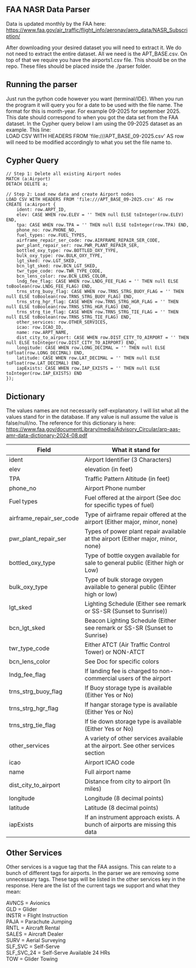 ## FAA NASR Data Parser

Data is updated monthly by the FAA here:
https://www.faa.gov/air_traffic/flight_info/aeronav/aero_data/NASR_Subscription/

After downloading your desired dataset you will need to extract it. 
We do not need to extract the entire dataset. All we need is the APT_BASE.csv.
On top of that we require you have the airports1.csv file. This should be on the repo.
These files should be placed inside the ./parser folder.

## Running the parser
Just run the python code however you want (terminal/IDE).
When you run the program it will query you for a date to be used
with the file name. The format for this is month-year. For example
09-2025 for september 2025. This date should correspond to when you
got the data set from the FAA dataset. In the Cypher query below I
am using the 09-2025 dataset as an example. This line:  
LOAD CSV WITH HEADERS FROM 'file:///APT_BASE_09-2025.csv' AS row  
will need to be modified accordingly to what you set the file name to.



## Cypher Query

```
// Step 1: Delete all existing Airport nodes
MATCH (a:Airport)
DETACH DELETE a;

// Step 2: Load new data and create Airport nodes
LOAD CSV WITH HEADERS FROM 'file:///APT_BASE_09-2025.csv' AS row
CREATE (a:Airport {
    ident: row.ARPT_ID,
    elev: CASE WHEN row.ELEV = '' THEN null ELSE toInteger(row.ELEV) END,
    tpa: CASE WHEN row.TPA = '' THEN null ELSE toInteger(row.TPA) END,
    phone_no: row.PHONE_NO,
    fuel_types: row.FUEL_TYPES,
    airframe_repair_ser_code: row.AIRFRAME_REPAIR_SER_CODE,
    pwr_plant_repair_ser: row.PWR_PLANT_REPAIR_SER,
    bottled_oxy_type: row.BOTTLED_OXY_TYPE,
    bulk_oxy_type: row.BULK_OXY_TYPE,
    lgt_sked: row.LGT_SKED,
    bcn_lgt_sked: row.BCN_LGT_SKED,
    twr_type_code: row.TWR_TYPE_CODE,
    bcn_lens_color: row.BCN_LENS_COLOR,
    lndg_fee_flag: CASE WHEN row.LNDG_FEE_FLAG = '' THEN null ELSE toBoolean(row.LNDG_FEE_FLAG) END,
    trns_strg_buoy_flag: CASE WHEN row.TRNS_STRG_BUOY_FLAG = '' THEN null ELSE toBoolean(row.TRNS_STRG_BUOY_FLAG) END,
    trns_strg_hgr_flag: CASE WHEN row.TRNS_STRG_HGR_FLAG = '' THEN null ELSE toBoolean(row.TRNS_STRG_HGR_FLAG) END,
    trns_strg_tie_flag: CASE WHEN row.TRNS_STRG_TIE_FLAG = '' THEN null ELSE toBoolean(row.TRNS_STRG_TIE_FLAG) END,
    other_services: row.OTHER_SERVICES,
    icao: row.ICAO_ID,
    name: row.ARPT_NAME,
    dist_city_to_airport: CASE WHEN row.DIST_CITY_TO_AIRPORT = '' THEN null ELSE toInteger(row.DIST_CITY_TO_AIRPORT) END,
    longitude: CASE WHEN row.LONG_DECIMAL = '' THEN null ELSE toFloat(row.LONG_DECIMAL) END,
    latitude: CASE WHEN row.LAT_DECIMAL = '' THEN null ELSE toFloat(row.LAT_DECIMAL) END,
    iapExists: CASE WHEN row.IAP_EXISTS = '' THEN null ELSE toInteger(row.IAP_EXISTS) END
});
```

## Dictionary
The values names are not necessarily self-explanatory. I will
list what all the values stand for in the database. If any value is null
assume the value is false/null/no. The reference for this dictionary is here:
https://www.faa.gov/documentLibrary/media/Advisory_Circular/arp-aas-amr-data-dictionary-2024-08.pdf

| Field                    | What it stand for                                                                                     |
|--------------------------|-------------------------------------------------------------------------------------------------------|
| ident                    | Airport Identifier (3 Characters)                                                                     |
| elev                     | elevation (in feet)                                                                                   |
| TPA                      | Traffic Pattern Altitude (in feet)                                                                    |
| phone_no                 | Airport Phone number                                                                                  |
| Fuel types               | Fuel offered at the airport (See doc for specific types of fuel)                                      |
| airframe_repair_ser_code | Type of airframe repair offered at the airport (Either major, minor, none)                            |
| pwr_plant_repair_ser     | Types of power plant repair available at the airport (Either major, minor, none)                      |
| bottled_oxy_type         | Type of bottle oxygen available for sale to general public (Either high or Low)                       |
| bulk_oxy_type            | Type of bulk storage oxygen available to general public (Eihter high or low)                          |
| lgt_sked                 | Lighting Schedule (Either see remark or SS-SR (Sunset to Sunrise))                                    |
| bcn_lgt_sked             | Beacon Lighting Schedule (Either see remark or SS-SR (Sunset to Sunrise)                              |
| twr_type_code            | Either ATCT (Air Traffic Control Tower) or NON-ATCT                                                   |
| bcn_lens_color           | See Doc for specific colors                                                                           |
| lndg_fee_flag            | If landing fee is charged to non-commercial users of the airport                                      |
| trns_strg_buoy_flag      | If Buoy storage type is available (Either Yes or No)                                                  |
| trns_strg_hgr_flag       | If hangar storage type is available (Either Yes or No)                                                |
| trns_strg_tie_flag       | If tie down storage type is available (Either Yes or No)                                              |
| other_services           | A variety of other services available at the airport. See other services section                      |
| icao                     | Airport ICAO code                                                                                     |
| name                     | Full airport name                                                                                     |
| dist_city_to_airport     | Distance from city to airport (In miles)                                                              |
| longitude                | Longitude (8 decimal points)                                                                          |
| latitude                 | Latitude (8 decimal points)                                                                           |
| iapExists                | If an instrument approach exists. A bunch of airports are missing this data                           |


## Other Services
Other services is a vague tag that the FAA assigns. This can relate to a
bunch of different tags for airports. In the parser we are removing
some unnecessary tags. These tags will be listed in the other services key in the response.
Here are the list of the current tags we support and what they mean:

AVNCS = Avionics  
GLD = Glider  
INSTR = Flight Instruction  
PAJA = Parachute Jumping  
RNTL = Aircraft Rental  
SALES = Aircraft Dealer  
SURV = Aerial Surveying  
SLF_SVC = Self-Serve  
SLF_SVC_24 = Self-Serve Available 24 HRs  
TOW = Glider Towing  
